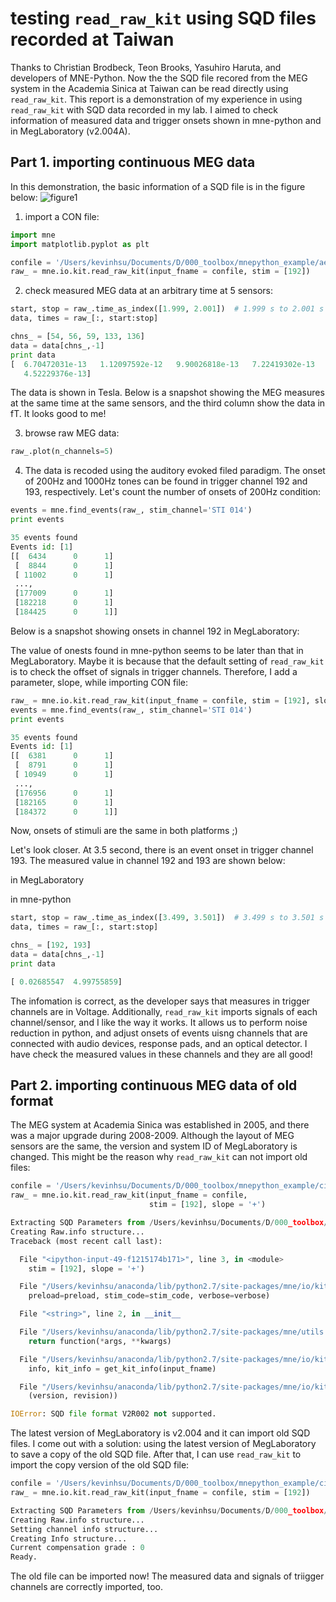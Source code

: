 # testing `read_raw_kit` using SQD files recorded at Taiwan

Thanks to Christian Brodbeck, Teon Brooks, Yasuhiro Haruta, and developers of MNE-Python. Now the the SQD file recored from the MEG system in the Academia Sinica at Taiwan can be read directly using `read_raw_kit`. This report is a demonstration of my experience in using `read_raw_kit` with SQD data recorded in my lab. I aimed to check information of measured data and trigger onsets shown in mne-python and in MegLaboratory (v2.004A).


## Part 1. importing continuous MEG data

In this demonstration, the basic information of a SQD file is in the figure below:
![figure1](testing_MNE_Python/pic/demoA_00_info.png "figure1")

1. import a CON file:

```python
import mne
import matplotlib.pyplot as plt

confile = '/Users/kevinhsu/Documents/D/000_toolbox/mnepython_example/aef_004-Denoise2.con'
raw_ = mne.io.kit.read_raw_kit(input_fname = confile, stim = [192])
```

2. check measured MEG data at an arbitrary time at 5 sensors:

```python
start, stop = raw_.time_as_index([1.999, 2.001])  # 1.999 s to 2.001 s data segment
data, times = raw_[:, start:stop]

chns_ = [54, 56, 59, 133, 136]
data = data[chns_,-1]
print data
[  6.70472031e-13   1.12097592e-12   9.90026818e-13   7.22419302e-13
   4.52229376e-13]
```

The data is shown in Tesla. Below is a snapshot showing the MEG measures at the same time at the same sensors, and the third column show the data in fT. It looks good to me!

3. browse raw MEG data:

```python
raw_.plot(n_channels=5)
```

4. The data is recoded using the auditory evoked filed paradigm. The onset of 200Hz and 1000Hz tones can be found in trigger channel 192 and 193, respectively. Let's count the number of onsets of 200Hz condition:

```python
events = mne.find_events(raw_, stim_channel='STI 014')
print events 

35 events found
Events id: [1]
[[  6434      0      1]
 [  8844      0      1]
 [ 11002      0      1]
 ..., 
 [177009      0      1]
 [182218      0      1]
 [184425      0      1]]
```

Below is a snapshot showing onsets in channel 192 in MegLaboratory:

The value of onests found in mne-python seems to be later than that in MegLaboratory. Maybe it is because that the default setting of `read_raw_kit` is to check the offset of signals in trigger channels. Therefore, I add a parameter, slope, while importing CON file:

```python
raw_ = mne.io.kit.read_raw_kit(input_fname = confile, stim = [192], slope = '+')
events = mne.find_events(raw_, stim_channel='STI 014')
print events 

35 events found
Events id: [1]
[[  6381      0      1]
 [  8791      0      1]
 [ 10949      0      1]
 ..., 
 [176956      0      1]
 [182165      0      1]
 [184372      0      1]]
 ```
 
 Now, onsets of stimuli are the same in both platforms ;)
 
 Let's look closer. At 3.5 second, there is an event onset in trigger channel 193. The measured value in channel 192 and 193 are shown below:
 
 in MegLaboratory
 
 
 in mne-python
 ```python
start, stop = raw_.time_as_index([3.499, 3.501])  # 3.499 s to 3.501 s data segment
data, times = raw_[:, start:stop]

chns_ = [192, 193]
data = data[chns_,-1]
print data

[ 0.02685547  4.99755859]
 ```
 
The infomation is correct, as the developer says that measures in trigger channels are in Voltage. Additionally, `read_raw_kit` imports signals of each channel/sensor, and I like the way it works. It allows us to perform noise reduction in python, and adjust onsets of events uisng channels that are connected with audio devices, response pads, and an optical detector. I have check the measured values in these channels and they are all good!

## Part 2. importing continuous MEG data of old format

The MEG system at Academia Sinica was established in 2005, and there was a major upgrade during 2008-2009. Although the layout of MEG sensors are the same, the version and system ID of MegLaboratory is changed. This might be the reason why `read_raw_kit` can not import old files:

```python
confile = '/Users/kevinhsu/Documents/D/000_toolbox/mnepython_example/civf_001-unpack.con'
raw_ = mne.io.kit.read_raw_kit(input_fname = confile,
                               stim = [192], slope = '+')

Extracting SQD Parameters from /Users/kevinhsu/Documents/D/000_toolbox/mnepython_example/civf_001-unpack.con...
Creating Raw.info structure...
Traceback (most recent call last):

  File "<ipython-input-49-f1215174b171>", line 3, in <module>
    stim = [192], slope = '+')

  File "/Users/kevinhsu/anaconda/lib/python2.7/site-packages/mne/io/kit/kit.py", line 814, in read_raw_kit
    preload=preload, stim_code=stim_code, verbose=verbose)

  File "<string>", line 2, in __init__

  File "/Users/kevinhsu/anaconda/lib/python2.7/site-packages/mne/utils.py", line 726, in verbose
    return function(*args, **kwargs)

  File "/Users/kevinhsu/anaconda/lib/python2.7/site-packages/mne/io/kit/kit.py", line 100, in __init__
    info, kit_info = get_kit_info(input_fname)

  File "/Users/kevinhsu/anaconda/lib/python2.7/site-packages/mne/io/kit/kit.py", line 546, in get_kit_info
    (version, revision))

IOError: SQD file format V2R002 not supported.
```

The latest version of MegLaboratory is v2.004 and it can import old SQD files. I come out with a solution: using the latest version of MegLaboratory to save a copy of the old SQD file. After that, I can use `read_raw_kit` to import the copy version of the old SQD file:

```python
confile = '/Users/kevinhsu/Documents/D/000_toolbox/mnepython_example/civf_001-unpack-Denoise2.con'
raw_ = mne.io.kit.read_raw_kit(input_fname = confile, stim = [192])

Extracting SQD Parameters from /Users/kevinhsu/Documents/D/000_toolbox/mnepython_example/civf_001-unpack-Denoise2.con...
Creating Raw.info structure...
Setting channel info structure...
Creating Info structure...
Current compensation grade : 0
Ready.
```

The old file can be imported now! The measured data and signals of triigger channels are correctly imported, too.


